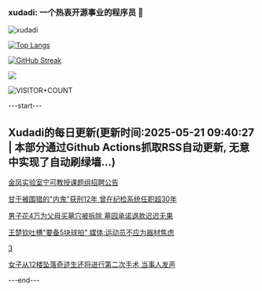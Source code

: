 ### xudadi: 一个热衷开源事业的程序员 👋

![xudadi](https://github-readme-stats-git-masterorgs-github-readme-stats-team.vercel.app/api?username=xudadi)

[![Top Langs](https://github-readme-stats.vercel.app/api/top-langs/?username=xudadi)](https://github.com/anuraghazra/github-readme-stats)

[![GitHub Streak](https://streak-stats.demolab.com?user=xudadi&locale=zh_Hans)](https://git.io/streak-stats)

![](https://raw.githubusercontent.com/xudadi/xudadi/main/assets/github-contribution-grid-snake.svg)

![VISITOR+COUNT](https://komarev.com/ghpvc/?username=xudadi&label=VISITOR+COUNT)


---start---

## Xudadi的每日更新(更新时间:2025-05-21 09:40:27 | 本部分通过Github Actions抓取RSS自动更新, 无意中实现了自动刷绿墙...)

[金凤实验室宁可教授课题组招聘公告](https://www.gongkaoleida.com/article/2409681)

[甘于被围猎的"内鬼"获刑12年 曾在纪检系统任职超30年](https://m.163.com/news/article/K018RL0R051492T3.html)

[男子花4万为父母买墓穴被拆除 墓园承诺退款迟迟无果](https://m.163.com/news/article/K012NFPF05561G0D.html)

[王楚钦吐槽"要备5块球拍" 媒体:运动员不应为器材焦虑](https://m.163.com/news/article/K0184O3H0550A0OW.html)

[3](https://m.163.com/touch/news/sub/domestic)

[女子从12楼坠落奇迹生还将进行第二次手术 当事人发声](https://m.163.com/news/article/K01CLQ0T0514TTN3.html)

---end---
